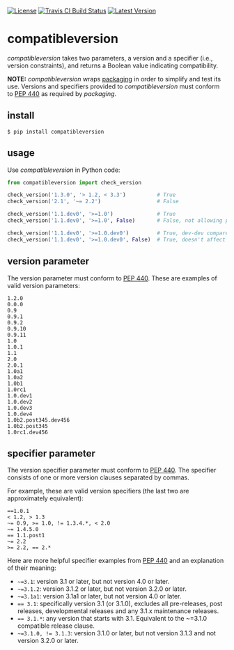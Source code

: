 [![License](https://img.shields.io/github/license/YakDriver/compatibleversion.svg)](./LICENSE)
[![Travis CI Build Status](https://travis-ci.org/YakDriver/compatibleversion.svg)](https://travis-ci.org/YakDriver/compatibleversion)
[![Latest Version](https://img.shields.io/pypi/v/compatibleversion.svg?label=version)](https://pypi.python.org/pypi/compatibleversion)

# compatibleversion

*compatibleversion* takes two parameters, a version and a specifier (i.e., version constraints), and returns a Boolean value indicating compatibility.

**NOTE:** *compatibleversion* wraps [packaging](https://packaging.pypa.io/en/latest/) in order to simplify and test its use. Versions and specifiers provided to *compatibleversion* must conform to [PEP 440](https://www.python.org/dev/peps/pep-0440/) as required by *packaging*.

## install

```console
$ pip install compatibleversion
```

## usage

Use *compatibleversion* in Python code:

```python
from compatibleversion import check_version

check_version('1.3.0', '> 1.2, < 3.3')          # True
check_version('2.1', '~= 2.2')                  # False

check_version('1.1.dev0', '>=1.0')              # True
check_version('1.1.dev0', '>=1.0', False)       # False, not allowing pre/dev-final comparison

check_version('1.1.dev0', '>=1.0.dev0')         # True, dev-dev compare
check_version('1.1.dev0', '>=1.0.dev0', False)  # True, doesn't affect since dev-dev
```

## version parameter

The version parameter must conform to [PEP 440](https://www.python.org/dev/peps/pep-0440/). These are examples of valid version parameters:

```
1.2.0
0.0.0
0.9
0.9.1
0.9.2
0.9.10
0.9.11
1.0
1.0.1
1.1
2.0
2.0.1
1.0a1
1.0a2
1.0b1
1.0rc1
1.0.dev1
1.0.dev2
1.0.dev3
1.0.dev4
1.0b2.post345.dev456
1.0b2.post345
1.0rc1.dev456
```

## specifier parameter

The version specifier parameter must conform to [PEP 440](https://www.python.org/dev/peps/pep-0440/). The specifier consists of one or more version clauses separated by commas.

For example, these are valid version specifiers (the last two are approximately equivalent):

```
==1.0.1
< 1.2, > 1.3
~= 0.9, >= 1.0, != 1.3.4.*, < 2.0
~= 1.4.5.0
== 1.1.post1
~= 2.2
>= 2.2, == 2.*
```

Here are more helpful specifier examples from [PEP 440](https://www.python.org/dev/peps/pep-0440/) and an explanation of their meaning:

* `~=3.1`: version 3.1 or later, but not version 4.0 or later.
* `~=3.1.2`: version 3.1.2 or later, but not version 3.2.0 or later.
* `~=3.1a1`: version 3.1a1 or later, but not version 4.0 or later.
* `== 3.1`: specifically version 3.1 (or 3.1.0), excludes all pre-releases, post releases, developmental releases and any 3.1.x maintenance releases.
* `== 3.1.*`: any version that starts with 3.1. Equivalent to the ~=3.1.0 compatible release clause.
* `~=3.1.0, != 3.1.3`: version 3.1.0 or later, but not version 3.1.3 and not version 3.2.0 or later.
